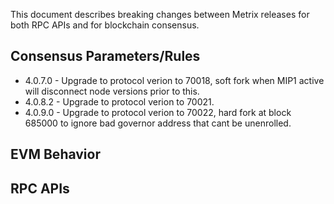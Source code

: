 This document describes breaking changes between Metrix releases for both RPC APIs and for blockchain consensus.
## Consensus Parameters/Rules
* 4.0.7.0 - Upgrade to protocol verion to 70018, soft fork when MIP1 active will disconnect node versions prior to this.
* 4.0.8.2 - Upgrade to protocol verion to 70021.
* 4.0.9.0 - Upgrade to protocol verion to 70022, hard fork at block 685000 to ignore bad governor address that cant be unenrolled.
## EVM Behavior

## RPC APIs

